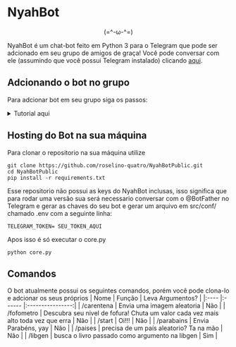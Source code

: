 # NyahBot

<p style="text-align:center">(=^-ω-^=)</p>
  
NyahBot é um chat-bot feito em Python 3 para o Telegram que pode ser adcionado em seu grupo de amigos de graça! Você pode conversar com ele (assumindo que você possui Telegram instalado) clicando [aqui](https://t.me/NyahBot).

## Adcionando o bot no grupo
Para adcionar bot em seu grupo siga os passos:
<details>
  <summary> Tutorial aqui </summary>
  
1- Entre no grupo que você quer adcionar o bot 

<img src="https://i.imgur.com/aDgiqot.jpg" width="300" height="640" alt="Imagem tutorial 1"/>

2-  Entre em membros e clique em Adcionar membros

<img src="https://i.imgur.com/Lth6zaQ.jpg" width="300" height="640" alt="Imagem tutorial 2"/>

3-  Escreva na barra de pesquisa o nome do bot (@NyahBot)

<img src="https://i.imgur.com/2wCfHW3.jpg" width="300" height="640" alt="Imagem tutorial 3"/>

4- Clique no simbolo de adcionar e confirme

<img src="https://imgur.com/4wM9eMC.jpg" width="300" height="640" alt="Imagem tutorial 4"/>

5- Pronto!

<img src="https://i.imgur.com/SShvWGl.jpg" width="300" height="640" alt="Imagem tutorial 5"/>

</details>

## Hosting do Bot na sua máquina

Para clonar o repositorio na sua máquina utilize
```
git clone https://github.com/roselino-quatro/NyahBotPublic.git
cd NyahBotPublic
pip install -r requirements.txt
```
Esse repositorio não possui as keys do NyahBot inclusas, isso significa que para rodar uma versão sua será necessario conversar com o @BotFather no Telegram e gerar as chaves do seu bot e gerar um arquivo em src/conf/ chamado .env com a seguinte linha:

```
TELEGRAM_TOKEN= SEU_TOKEN_AQUI
```

Apos isso é só executar o core.py

```
python core.py
```

## Comandos

O bot atualmente possui os seguintes comandos, porém você pode clona-lo e adcionar os seus próprios
| Nome | Função | Leva Argumentos? |
|:---- |:------ |:----------------:|
| /carentena | Envia uma imagem aleatoria | Não |
| /fofometro | Descubra seu nivel de fofura! Chuta um valor cada vez mais alto toda vez que erra | Não |
| /start     | Oi!!! | Não |
| /parabains | Envia Parabéns, yay | Não |
| /paises | precisa de um país aleatorio? Ta na mão | Não |
| /libgen | busca o livro passado como argumento na libgen | Sim |
